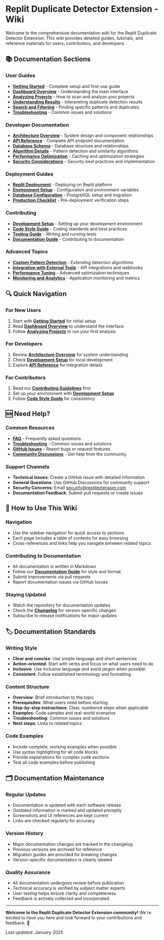 
# Replit Duplicate Detector Extension - Wiki

Welcome to the comprehensive documentation wiki for the Replit Duplicate Detector Extension. This wiki provides detailed guides, tutorials, and reference materials for users, contributors, and developers.

## 📚 Documentation Sections

### User Guides
- **[Getting Started](user-guides/getting-started.md)** - Complete setup and first-use guide
- **[Dashboard Overview](user-guides/dashboard-overview.md)** - Understanding the main interface
- **[Analyzing Projects](user-guides/analyzing-projects.md)** - How to scan and analyze your projects
- **[Understanding Results](user-guides/understanding-results.md)** - Interpreting duplicate detection results
- **[Search and Filtering](user-guides/search-and-filtering.md)** - Finding specific patterns and duplicates
- **[Troubleshooting](user-guides/troubleshooting.md)** - Common issues and solutions

### Developer Documentation
- **[Architecture Overview](developer/architecture-overview.md)** - System design and component relationships
- **[API Reference](developer/api-reference.md)** - Complete API endpoint documentation
- **[Database Schema](developer/database-schema.md)** - Database structure and relationships
- **[Algorithm Details](developer/algorithm-details.md)** - Pattern detection and similarity algorithms
- **[Performance Optimization](developer/performance-optimization.md)** - Caching and optimization strategies
- **[Security Considerations](developer/security-considerations.md)** - Security best practices and implementation

### Deployment Guides
- **[Replit Deployment](deployment/replit-deployment.md)** - Deploying on Replit platform
- **[Environment Setup](deployment/environment-setup.md)** - Configuration and environment variables
- **[Database Configuration](deployment/database-configuration.md)** - PostgreSQL setup and migration
- **[Production Checklist](deployment/production-checklist.md)** - Pre-deployment verification steps

### Contributing
- **[Development Setup](contributing/development-setup.md)** - Setting up your development environment
- **[Code Style Guide](contributing/code-style-guide.md)** - Coding standards and best practices
- **[Testing Guide](contributing/testing-guide.md)** - Writing and running tests
- **[Documentation Guide](contributing/documentation-guide.md)** - Contributing to documentation

### Advanced Topics
- **[Custom Pattern Detection](advanced/custom-pattern-detection.md)** - Extending detection algorithms
- **[Integration with External Tools](advanced/external-integrations.md)** - API integrations and webhooks
- **[Performance Tuning](advanced/performance-tuning.md)** - Advanced optimization techniques
- **[Monitoring and Analytics](advanced/monitoring-analytics.md)** - Application monitoring and metrics

## 🔍 Quick Navigation

### For New Users
1. Start with **[Getting Started](user-guides/getting-started.md)** for initial setup
2. Read **[Dashboard Overview](user-guides/dashboard-overview.md)** to understand the interface
3. Follow **[Analyzing Projects](user-guides/analyzing-projects.md)** to run your first analysis

### For Developers
1. Review **[Architecture Overview](developer/architecture-overview.md)** for system understanding
2. Check **[Development Setup](contributing/development-setup.md)** for local development
3. Explore **[API Reference](developer/api-reference.md)** for integration details

### For Contributors
1. Read our **[Contributing Guidelines](../CONTRIBUTING.md)** first
2. Set up your environment with **[Development Setup](contributing/development-setup.md)**
3. Follow **[Code Style Guide](contributing/code-style-guide.md)** for consistency

## 🆘 Need Help?

### Common Resources
- **[FAQ](user-guides/faq.md)** - Frequently asked questions
- **[Troubleshooting](user-guides/troubleshooting.md)** - Common issues and solutions
- **[GitHub Issues](https://github.com/your-repo/issues)** - Report bugs or request features
- **[Community Discussions](https://github.com/your-repo/discussions)** - Get help from the community

### Support Channels
- **Technical Issues**: Create a GitHub issue with detailed information
- **General Questions**: Use GitHub Discussions for community support
- **Security Concerns**: Email security@replitextension.com
- **Documentation Feedback**: Submit pull requests or create issues

## 📖 How to Use This Wiki

### Navigation
- Use the sidebar navigation for quick access to sections
- Each page includes a table of contents for easy browsing
- Cross-references and links help you navigate between related topics

### Contributing to Documentation
- All documentation is written in Markdown
- Follow our **[Documentation Guide](contributing/documentation-guide.md)** for style and format
- Submit improvements via pull requests
- Report documentation issues via GitHub Issues

### Staying Updated
- Watch the repository for documentation updates
- Check the **[Changelog](../CHANGELOG.md)** for version-specific changes
- Subscribe to release notifications for major updates

## 🏷️ Documentation Standards

### Writing Style
- **Clear and concise**: Use simple language and short sentences
- **Action-oriented**: Start with verbs and focus on what users need to do
- **Inclusive**: Use inclusive language and avoid jargon when possible
- **Consistent**: Follow established terminology and formatting

### Content Structure
- **Overview**: Brief introduction to the topic
- **Prerequisites**: What users need before starting
- **Step-by-step instructions**: Clear, numbered steps when applicable
- **Examples**: Code samples and real-world scenarios
- **Troubleshooting**: Common issues and solutions
- **Next steps**: Links to related topics

### Code Examples
- Include complete, working examples when possible
- Use syntax highlighting for all code blocks
- Provide explanations for complex code sections
- Test all code examples before publishing

## 🗂️ Documentation Maintenance

### Regular Updates
- Documentation is updated with each software release
- Outdated information is marked and updated promptly
- Screenshots and UI references are kept current
- Links are checked regularly for accuracy

### Version History
- Major documentation changes are tracked in the changelog
- Previous versions are archived for reference
- Migration guides are provided for breaking changes
- Version-specific documentation is clearly labeled

### Quality Assurance
- All documentation undergoes review before publication
- Technical accuracy is verified by subject matter experts
- User testing helps ensure clarity and completeness
- Feedback is actively collected and incorporated

---

**Welcome to the Replit Duplicate Detector Extension community!** We're excited to have you here and look forward to your contributions and feedback. 🚀

*Last updated: January 2025*

